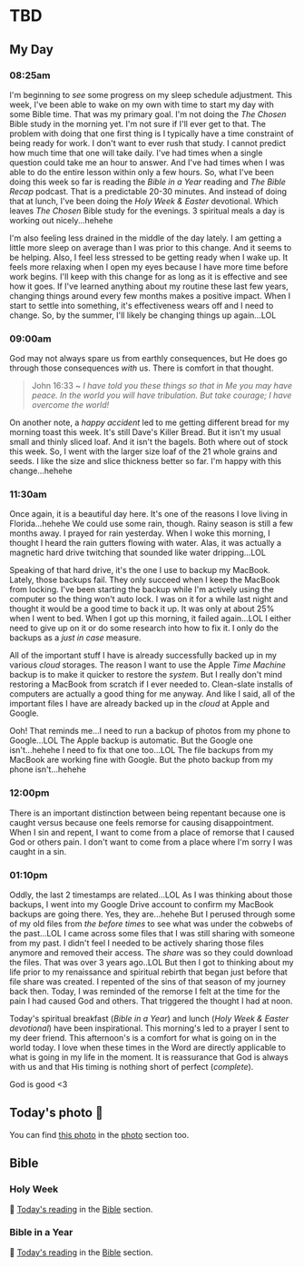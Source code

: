 # TBD

## My Day

### 08:25am

I'm beginning to *see* some progress on my sleep schedule adjustment. This week, I've been able to wake on my own with time to start my day with some Bible time. That was my primary goal. I'm not doing the *The Chosen* Bible study in the morning yet. I'm not sure if I'll ever get to that. The problem with doing that one first thing is I typically have a time constraint of being ready for work. I don't want to ever rush that study. I cannot predict how much time that one will take daily. I've had times when a single question could take me an hour to answer. And I've had times when I was able to do the entire lesson within only a few hours. So, what I've been doing this week so far is reading the *Bible in a Year* reading and *The Bible Recap* podcast. That is a predictable 20-30 minutes. And instead of doing that at lunch, I've been doing the *Holy Week & Easter* devotional. Which leaves *The Chosen* Bible study for the evenings. 3 spiritual meals a day is working out nicely...hehehe

I'm also feeling less drained in the middle of the day lately. I am getting a little more sleep on average than I was prior to this change. And it seems to be helping. Also, I feel less stressed to be getting ready when I wake up. It feels more relaxing when I open my eyes because I have more time before work begins. I'll keep with this change for as long as it is effective and see how it goes. If I've learned anything about my routine these last few years, changing things around every few months makes a positive impact. When I start to settle into something, it's effectiveness wears off and I need to change. So, by the summer, I'll likely be changing things up again...LOL

### 09:00am

God may not always spare us from earthly consequences, but He does go through those consequences *with* us. There is comfort in that thought.

> John 16:33 ~ *I have told you these things so that in Me you may have peace. In the world you will have tribulation. But take courage; I have overcome the world!*

On another note, a *happy accident* led to me getting different bread for my morning toast this week. It's still Dave's Killer Bread. But it isn't my usual small and thinly sliced loaf. And it isn't the bagels. Both where out of stock this week. So, I went with the larger size loaf of the 21 whole grains and seeds. I like the size and slice thickness better so far. I'm happy with this change...hehehe

### 11:30am

Once again, it is a beautiful day here. It's one of the reasons I love living in Florida...hehehe We could use some rain, though. Rainy season is still a few months away. I prayed for rain yesterday. When I woke this morning, I thought I heard the rain gutters flowing with water. Alas, it was actually a magnetic hard drive twitching that sounded like water dripping...LOL

Speaking of that hard drive, it's the one I use to backup my MacBook. Lately, those backups fail. They only succeed when I keep the MacBook from locking. I've been starting the backup while I'm actively using the computer so the thing won't auto lock. I was on it for a while last night and thought it would be a good time to back it up. It was only at about 25% when I went to bed. When I got up this morning, it failed again...LOL I either need to give up on it or do some research into how to fix it. I only do the backups as a *just in case* measure.

All of the important stuff I have is already successfully backed up in my various *cloud* storages. The reason I want to use the Apple *Time Machine* backup is to make it quicker to restore the *system*. But I really don't mind restoring a MacBook from scratch if I ever needed to. Clean-slate installs of computers are actually a good thing for me anyway. And like I said, all of the important files I have are already backed up in the *cloud* at Apple and Google.

Ooh! That reminds me...I need to run a backup of photos from my phone to Google...LOL The Apple backup is automatic. But the Google one isn't...hehehe I need to fix that one too...LOL The file backups from my MacBook are working fine with Google. But the photo backup from my phone isn't...hehehe

### 12:00pm

There is an important distinction between being repentant because one is caught versus because one feels remorse for causing disappointment. When I sin and repent, I want to come from a place of remorse that I caused God or others pain. I don't want to come from a place where I'm sorry I was caught in a sin.

### 01:10pm

Oddly, the last 2 timestamps are related...LOL As I was thinking about those backups, I went into my Google Drive account to confirm my MacBook backups are going there. Yes, they are...hehehe But I perused through some of my old files from *the before times* to see what was under the cobwebs of the past...LOL I came across some files that I was still sharing with someone from my past. I didn't feel I needed to be actively sharing those files anymore and removed their access. The *share* was so they could download the files. That was over 3 years ago..LOL But then I got to thinking about my life prior to my renaissance and spiritual rebirth that began just before that file share was created. I repented of the sins of that season of my journey back then. Today, I was reminded of the remorse I felt at the time for the pain I had caused God and others. That triggered the thought I had at noon.

Today's spiritual breakfast (*Bible in a Year*) and lunch (*Holy Week & Easter devotional*) have been inspirational. This morning's led to a prayer I sent to my deer friend. This afternoon's is a comfort for what is going on in the world today. I love when these times in the Word are directly applicable to what is going in my life in the moment. It is reassurance that God is always with us and that His timing is nothing short of perfect (*complete*).

God is good <3



## Today's photo 📸

<!--@include: @/photos/photo-a-day/2025/04/14.md{3,}-->

You can find [this photo](/photos/photo-a-day/2025/04/14) in the [photo](/photos/) section too.

## Bible

### Holy Week

📖 [Today's reading](/bible/plans/holy-week-easter/2) in the [Bible](/bible/) section.

### Bible in a Year

📖 [Today's reading](/bible/plans/bible-in-a-year/04/14) in the [Bible](/bible/) section.